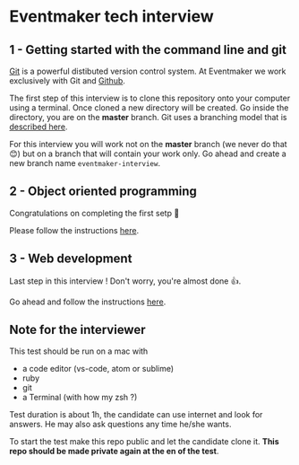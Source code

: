 # Eventmaker tech interview

## 1 - Getting started with the command line and git

[Git](https://git-scm.com/) is a powerful distibuted version control system. At Eventmaker we work exclusively with Git and [Github](https://github.com/).

The first step of this interview is to clone this repository onto your computer using a terminal. Once cloned a new directory will be created. Go inside the directory, you are on the **master** branch. Git uses a branching model that is [described here](https://www.atlassian.com/git/tutorials/using-branches).

For this interview you will work not on the **master** branch (we never do that 😊) but on a branch that will contain your work only. Go ahead and create a new branch name `eventmaker-interview`.

## 2 - Object oriented programming

Congratulations on completing the first setp 💪

Please follow the instructions [here](object-oriented.md).

## 3 - Web development

Last step in this interview ! Don't worry, you're almost done 👍.

Go ahead and follow the instructions [here](web-development.md).


## Note for the interviewer

This test should be run on a mac with
* a code editor (vs-code, atom or sublime)
* ruby
* git
* a Terminal (with how my zsh ?)

Test duration is about 1h, the candidate can use internet and look for answers. He may also ask questions any time he/she wants.

To start the test make this repo public and let the candidate clone it. **This repo should be made private again at the en of the test**.
